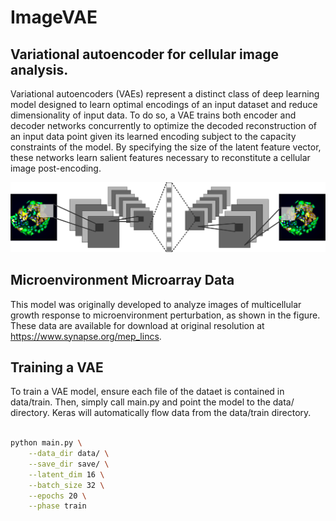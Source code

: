 #	ImageVAE

##	Variational autoencoder for cellular image analysis.

Variational autoencoders (VAEs) represent a distinct class of deep learning model designed to learn optimal encodings of an input dataset and reduce dimensionality of input data.
To do so, a VAE trains both encoder and decoder networks concurrently to optimize the decoded reconstruction of an input data point given its learned encoding subject to the capacity constraints of the model.
By specifying the size of the latent feature vector, these networks learn salient features necessary to reconstitute a cellular image post-encoding.

![VAE](img/mema_vae.png)

##	Microenvironment Microarray Data

This model was originally developed to analyze images of multicellular growth response to microenvironment perturbation, as shown in the figure.
These data are available for download at original resolution at <https://www.synapse.org/mep_lincs>.

## Training a VAE

To train a VAE model, ensure each file of the dataet is contained in data/train. Then, simply call main.py and point the model to the data/ directory.
Keras will automatically flow data from the data/train directory.

```bash

python main.py \
    --data_dir data/ \
    --save_dir save/ \
    --latent_dim 16 \
    --batch_size 32 \
    --epochs 20 \
    --phase train

```

